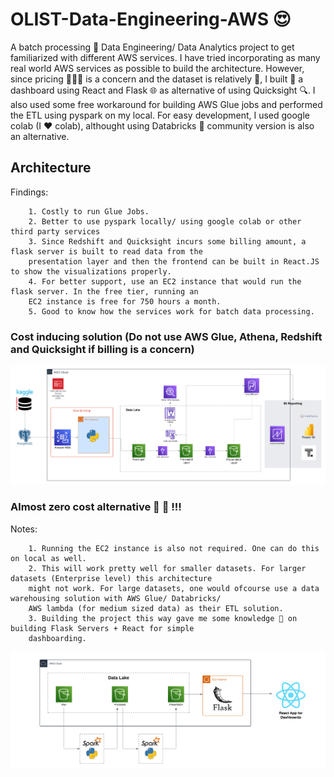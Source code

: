 # OLIST-Data-Engineering-AWS 😍

A batch processing 🔧 Data Engineering/ Data Analytics project to get familiarized with different AWS services. I have tried incorporating as many real world AWS services as possible to build the architecture. However, since pricing 💸💸💸 is a concern and the dataset is relatively 🤏, I built 💪 a dashboard using React and Flask 🌐 as alternative of using Quicksight 🔍. I also used some free workaround for building AWS Glue jobs and performed the ETL using pyspark on my local. For easy development, I used google colab (I ❤️ colab), althought using Databricks 🧱 community version is also an alternative.

## Architecture
Findings:
```raw
    1. Costly to run Glue Jobs.
    2. Better to use pyspark locally/ using google colab or other third party services
    3. Since Redshift and Quicksight incurs some billing amount, a flask server is built to read data from the
    presentation layer and then the frontend can be built in React.JS to show the visualizations properly.
    4. For better support, use an EC2 instance that would run the flask server. In the free tier, running an
    EC2 instance is free for 750 hours a month.
    5. Good to know how the services work for batch data processing.
```
### Cost inducing solution (Do not use AWS Glue, Athena, Redshift and Quicksight if billing is a concern)
![AWS Data Pipeline](AWS_project_architecture.png)


### Almost zero cost alternative 💯 🚀 !!!

Notes:
```raw
    1. Running the EC2 instance is also not required. One can do this on local as well.
    2. This will work pretty well for smaller datasets. For larger datasets (Enterprise level) this architecture
    might not work. For large datasets, one would ofcourse use a data warehousing solution with AWS Glue/ Databricks/
    AWS lambda (for medium sized data) as their ETL solution.
    3. Building the project this way gave me some knowledge 🧠 on building Flask Servers + React for simple
    dashboarding.
```  
![Zero Cost Pipeline](Almost_Zero_Cost_Solution_to_Dashboarding.png)
